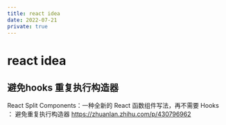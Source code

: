 ```yaml
---
title: react idea
date: 2022-07-21
private: true
---
```

# react idea
## 避免hooks 重复执行构造器
React Split Components：一种全新的 React 函数组件写法，再不需要 Hooks ： 避免重复执行构造器
https://zhuanlan.zhihu.com/p/430796962